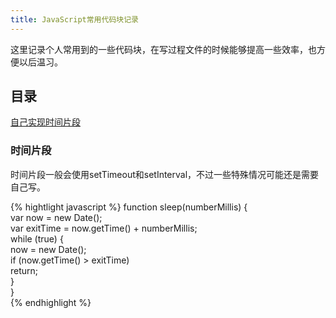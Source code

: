 ```yaml
---
title: JavaScript常用代码块记录
---
```

这里记录个人常用到的一些代码块，在写过程文件的时候能够提高一些效率，也方便以后温习。

<!--more-->

## 目录

[自己实现时间片段](#sleep)


### <span id='sleep'>时间片段</span>

时间片段一般会使用setTimeout和setInterval，不过一些特殊情况可能还是需要自己写。


{% hightlight javascript %} 
function sleep(numberMillis) {  
    var now = new Date();  
    var exitTime = now.getTime() + numberMillis;  
    while (true) {  
        now = new Date();  
        if (now.getTime() > exitTime)  
            return;  
    }  
}  
{% endhighlight %}



